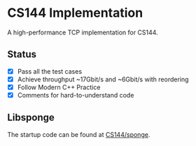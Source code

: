 # CS144 Implementation

A high-performance TCP implementation for CS144.

## Status

- [x] Pass all the test cases
- [x] Achieve throughput ~17Gbit/s and ~6Gbit/s with reordering
- [x] Follow Modern C++ Practice
- [x] Comments for hard-to-understand code

## Libsponge

The startup code can be found at [CS144/sponge](https://github.com/CS144/sponge).